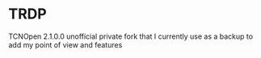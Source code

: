 # TRDP
TCNOpen 2.1.0.0 unofficial private fork that I currently use as a backup to add my point of view and features
